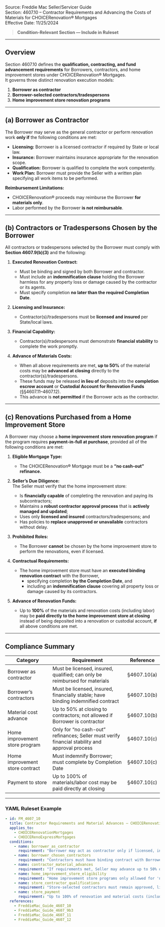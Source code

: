 Source: Freddie Mac Seller/Servicer Guide  
Section: 4607.10 – Contractor Requirements and Advancing the Costs of Materials for CHOICERenovation® Mortgages  
Effective Date: 11/25/2024  

> **Condition-Relevant Section — Include in Ruleset**

---

## Overview  

Section 4607.10 defines the **qualification, contracting, and fund advancement requirements** for Borrowers, contractors, and home improvement stores under CHOICERenovation® Mortgages.  
It governs three distinct renovation execution models:  

1. **Borrower as contractor**  
2. **Borrower-selected contractors/tradespersons**  
3. **Home improvement store renovation programs**  

---

## (a) Borrower as Contractor  

The Borrower may serve as the general contractor or perform renovation work **only if** the following conditions are met:

- **Licensing:** Borrower is a licensed contractor if required by State or local law.  
- **Insurance:** Borrower maintains insurance appropriate for the renovation scope.  
- **Qualification:** Borrower is qualified to complete the work competently.  
- **Work Plan:** Borrower must provide the Seller with a written plan specifying all work items to be performed.

**Reimbursement Limitations:**
- CHOICERenovation® proceeds may reimburse the Borrower **for materials only**.  
- Labor performed by the Borrower **is not reimbursable**.  

---

## (b) Contractors or Tradespersons Chosen by the Borrower  

All contractors or tradespersons selected by the Borrower must comply with **Section 4607.9(b)(3)** and the following:

1. **Executed Renovation Contract:**  
   - Must be binding and signed by both Borrower and contractor.  
   - Must include an **indemnification clause** holding the Borrower harmless for any property loss or damage caused by the contractor or its agents.  
   - Must specify completion **no later than the required Completion Date**.  

2. **Licensing and Insurance:**  
   - Contractor(s)/tradespersons must be **licensed and insured** per State/local laws.  

3. **Financial Capability:**  
   - Contractor(s)/tradespersons must demonstrate **financial stability** to complete the work promptly.  

4. **Advance of Materials Costs:**  
   - When all above requirements are met, **up to 50%** of the material costs may be **advanced at closing** directly to the contractor(s)/tradespersons.  
   - These funds may be released **in lieu of** deposits into the **completion escrow account** or **Custodial Account for Renovation Funds** (§§4607.11–4607.12).  
   - This advance is **not permitted** if the Borrower acts as the contractor.

---

## (c) Renovations Purchased from a Home Improvement Store  

A Borrower may choose a **home improvement store renovation program** if the program requires **payment-in-full at purchase**, provided all of the following conditions are met:

1. **Eligible Mortgage Type:**  
   - The CHOICERenovation® Mortgage must be a **“no cash-out” refinance.**

2. **Seller’s Due Diligence:**  
   The Seller must verify that the home improvement store:
   - Is **financially capable** of completing the renovation and paying its subcontractors;  
   - Maintains a **robust contractor approval process** that is **actively managed and updated**;  
   - Uses only **licensed and insured** contractors/tradespersons; and  
   - Has policies to **replace unapproved or unavailable** contractors without delay.  

3. **Prohibited Roles:**  
   - The Borrower **cannot** be chosen by the home improvement store to perform the renovations, even if licensed.  

4. **Contractual Requirements:**  
   - The home improvement store must have an **executed binding renovation contract** with the Borrower,  
     - specifying completion **by the Completion Date**, and  
     - including an **indemnification clause** covering all property loss or damage caused by its contractors.  

5. **Advance of Renovation Funds:**  
   - Up to **100%** of the materials and renovation costs (including labor) may be **paid directly to the home improvement store at closing** instead of being deposited into a renovation or custodial account, **if** all above conditions are met.

---

## Compliance Summary  

| Category | Requirement | Reference |
|-----------|-------------|------------|
| Borrower as contractor | Must be licensed, insured, qualified; can only be reimbursed for materials | §4607.10(a) |
| Borrower’s contractors | Must be licensed, insured, financially stable; have binding indemnified contract | §4607.10(b) |
| Material cost advance | Up to 50% at closing to contractors; not allowed if Borrower is contractor | §4607.10(b) |
| Home improvement store program | Only for “no cash-out” refinances; Seller must verify financial stability and approval process | §4607.10(c) |
| Home improvement store contract | Must indemnify Borrower; must complete by Completion Date | §4607.10(c) |
| Payment to store | Up to 100% of materials/labor cost may be paid directly at closing | §4607.10(c) |

---

### YAML Ruleset Example  

```yaml
- id: FM_4607_10
  title: Contractor Requirements and Material Advances – CHOICERenovation® Mortgages
  applies_to:
    - CHOICERenovationMortgages
    - CHOICERenoExpressMortgages
  conditions:
    - name: borrower_as_contractor
      requirement: "Borrower may act as contractor only if licensed, insured, and qualified, and must submit work plan to Seller. Reimbursement allowed for materials only, not labor."
    - name: borrower_chosen_contractors
      requirement: "Contractors must have binding contract with Borrower (including indemnification), be licensed/insured, and financially capable per §4607.9(b)(3)."
    - name: contractor_material_advances
      requirement: "If requirements met, Seller may advance up to 50% of material cost at closing directly to contractors, instead of escrow or custodial deposit."
    - name: home_improvement_store_eligibility
      requirement: "Home improvement store programs only allowed for 'no cash-out' refinances; Seller must verify store financial capacity and approval process."
    - name: store_contractor_qualifications
      requirement: "Store-selected contractors must remain approved, licensed, and insured; replacements required if a contractor becomes unapproved or unavailable."
    - name: store_payment
      requirement: "Up to 100% of renovation and material costs (including labor) may be paid to home improvement store at closing if all conditions are met."
  references:
    - FreddieMac_Guide_4607_10
    - FreddieMac_Guide_4607_9b3
    - FreddieMac_Guide_4607_11
    - FreddieMac_Guide_4607_12
